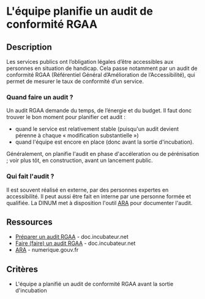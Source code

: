 # L'équipe planifie un audit de conformité RGAA

## Description

Les services publics ont l’obligation légales d’être accessibles aux 
personnes en situation de handicap. Cela passe notamment par un audit 
de conformité RGAA (Référentiel Général d’Amélioration de l’Accessibilité), 
qui permet de mesurer le taux de conformité d’un service.

### Quand faire un audit ?

Un audit RGAA demande du temps, de l’énergie et du budget. Il faut donc 
trouver le bon moment pour planifier cet audit : 

- quand le service est relativement stable (puisqu'un audit devient 
pérenne à chaque « modification substantielle »)
- quand l'équipe est encore en place (donc avant la sortie d'incubation).

Généralement, on planifie l'audit en phase d'accéleration ou de 
pérénisation ; voir plus tôt, en construction, avant un lancement public.

### Qui fait l'audit ? 

Il est souvent réalisé en externe, par des personnes expertes en accessibilité. 
Il peut aussi être fait en interne par une personne formée et qualifiée. 
La DINUM met à disposition l'outil [ARA](https://ara.numerique.gouv.fr/) pour documenter l'audit.

## Ressources

- [Préparer un audit RGAA](https://doc.incubateur.net/communaute/gerer-son-produit/les-standards/accessibilite-and-inclusion/obligations-legales#preparer-un-audit-rgaa) - doc.incubateur.net 
- [Faire (faire) un audit RGAA](https://doc.incubateur.net/communaute/gerer-son-produit/les-standards/accessibilite-and-inclusion/obligations-legales#faire-faire-un-audit-rgaa) - doc.incubateur.net
- [ARA](https://ara.numerique.gouv.fr) - numerique.gouv.fr

## Critères

- L'équipe a planifié un audit de conformité RGAA avant la sortie d'incubation
